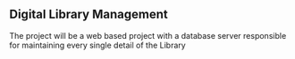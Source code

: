 ## Digital Library Management 
The project will be a web based project with a database server responsible for maintaining every single detail of the Library
